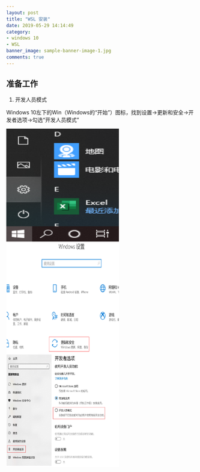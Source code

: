```yaml
---
layout: post
title: "WSL 安装"
date: 2019-05-29 14:14:49
category:
- windows 10
- WSL
banner_image: sample-banner-image-1.jpg
comments: true
---
```


## 准备工作

1. 开发人员模式

Windows 10左下的Win（Windows的“开始”）图标，找到设置->更新和安全->开发者选项->勾选“开发人员模式”

<img style="width:300px;height:300px" src="../assets/images/WSL/WSL-1.png"  alt="WSL-1" align=center />
<img style="width:300px;height:300px" src="../assets/images/WSL/WSL-2.png"  alt="WSL-2" align=center />
<img style="width:300px;height:300px" src="../assets/images/WSL/WSL-3.png"  alt="WSL-3" align=center />
